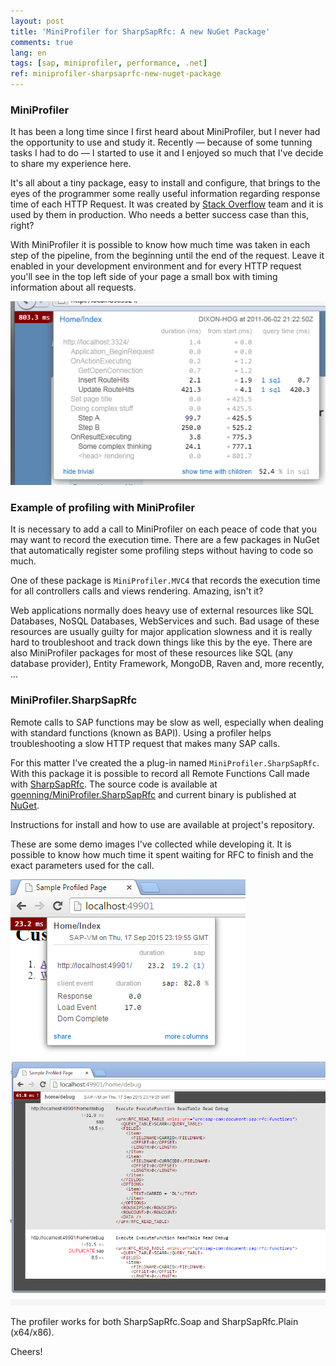 ```yaml
---
layout: post
title: 'MiniProfiler for SharpSapRfc: A new NuGet Package'
comments: true
lang: en
tags: [sap, miniprofiler, performance, .net]
ref: miniprofiler-sharpsaprfc-new-nuget-package
---
```


### MiniProfiler

It has been a long time since I first heard about MiniProfiler, but I never had the opportunity to use and study it. Recently — because of some tunning tasks I had to do — I started to use it and I enjoyed so much that I've decide to share my experience here.

It's all about a tiny package, easy to install and configure, that brings to the eyes of the programmer some really useful information regarding response time of each HTTP Request. It was created by [Stack Overflow](http://stackoverflow.com/) team and it is used by them in production. Who needs a better success case than this, right?

With MiniProfiler it is possible to know how much time was taken in each step of the pipeline, from the beginning until the end of the request. Leave it enabled in your development environment and for every HTTP request you'll see in the top left side of your page a small box with timing information about all requests.

![](/public/images/miniprofiler-demo.png)

### Example of profiling with MiniProfiler

It is necessary to add a call to MiniProfiler on each peace of code that you may want to record the execution time. There are a few packages in NuGet that automatically register some profiling steps without having to code so much.

One of these package is `MiniProfiler.MVC4` that records the execution time for all controllers calls and views rendering. Amazing, isn't it?

Web applications normally does heavy use of external resources like SQL Databases, NoSQL Databases, WebServices and such. Bad usage of these resources are usually guilty for major application slowness and it is really hard to troubleshoot and track down things like this by the eye. There are also MiniProfiler packages for most of these resources like SQL (any database provider), Entity Framework, MongoDB, Raven and, more recently, ...

### MiniProfiler.SharpSapRfc

Remote calls to SAP functions may be slow as well, especially when dealing with standard functions (known as BAPI). Using a profiler helps troubleshooting a slow HTTP request that makes many SAP calls.

For this matter I've created the a plug-in named `MiniProfiler.SharpSapRfc`. With this package it is possible to record all Remote Functions Call made with [SharpSapRfc](https://github.com/goenning/SharpSapRfc). The source code is available at [goenning/MiniProfiler.SharpSapRfc](https://github.com/goenning/MiniProfiler.SharpSapRfc) and current binary is published at [NuGet](https://www.nuget.org/packages/MiniProfiler.SharpSapRfc/).

Instructions for install and how to use are available at project's repository.

These are some demo images I've collected while developing it. It is possible to know how much time it spent waiting for RFC to finish and the exact parameters used for the call.

![](/public/images/miniprofiler-demo-sap-1.png)
![](/public/images/miniprofiler-demo-sap-2.png)

The profiler works for both SharpSapRfc.Soap and SharpSapRfc.Plain (x64/x86).

Cheers!